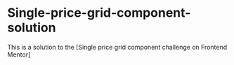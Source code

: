 # Single-price-grid-component-solution
This is a solution to the [Single price grid component challenge on Frontend Mentor]

